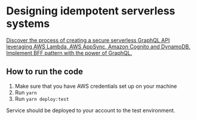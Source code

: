 # Designing idempotent serverless systems

[Discover the process of creating a secure serverless GraphQL API leveraging AWS Lambda, AWS AppSync, Amazon Cognito and DynamoDB. Implement BFF pattern with the power of GraphQL.](https://www.piotrswiatek.dev/articles/building-secure-serverless-graphql-api)


## How to run the code

1. Make sure that you have AWS credentials set up on your machine
2. Run `yarn`
3. Run `yarn deploy:test`

Service should be deployed to your account to the test environment.